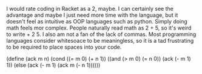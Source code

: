 I would rate coding in Racket as a 2, maybe. I can certainly see the advantage and maybe I just need more time with the language, but it doesn't feel as intuitive as OOP languages such as python. Simply doing math feels mor complex. People naturally read math as 2 + 5, so it's weird to write + 2 5. I also am not a fan of the lack of commas. Most programming languages consider whitesoace to be meaningless, so it is a tad frustrating to be required to place spaces into your code.

(define (ack m n)
  (cond ((= m 0) (+ n 1))
        ((and (> m 0) (= n 0)) (ack (- m 1) 1))
        (else (ack (- m 1) (ack m (- n 1))))))

